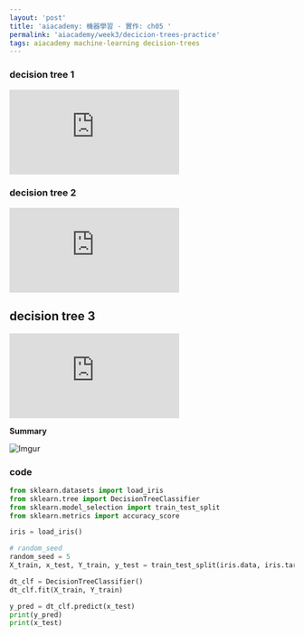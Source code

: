 ```yaml
---
layout: 'post'
title: 'aiacademy: 機器學習 - 實作: ch05 '
permalink: 'aiacademy/week3/decicion-trees-practice'
tags: aiacademy machine-learning decision-trees
---
```


### decision tree 1

<iframe src="https://www.youtube.com/embed/dd6_Uuk_EMA" frameborder="0" allow="accelerometer; autoplay; encrypted-media; gyroscope; picture-in-picture" allowfullscreen></iframe>


### decision tree 2

<iframe src="https://www.youtube.com/embed/S1SVttFK2sc" frameborder="0" allow="accelerometer; autoplay; encrypted-media; gyroscope; picture-in-picture" allowfullscreen></iframe>


## decision tree 3

<iframe src="https://www.youtube.com/embed/zGfP_WvsTHQ" frameborder="0" allow="accelerometer; autoplay; encrypted-media; gyroscope; picture-in-picture" allowfullscreen></iframe>

__Summary__

![Imgur](https://i.imgur.com/ng3caxq.gif)


### code

~~~python
from sklearn.datasets import load_iris
from sklearn.tree import DecisionTreeClassifier
from sklearn.model_selection import train_test_split
from sklearn.metrics import accuracy_score

iris = load_iris()

# random_seed
random_seed = 5
X_train, x_test, Y_train, y_test = train_test_split(iris.data, iris.target, random_state=random_seed)

dt_clf = DecisionTreeClassifier()
dt_clf.fit(X_train, Y_train)

y_pred = dt_clf.predict(x_test)
print(y_pred)
print(x_test)

~~~